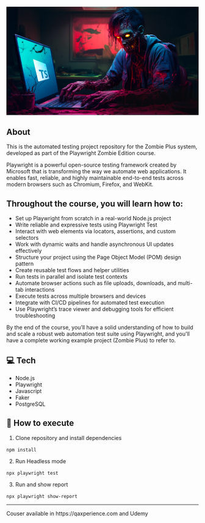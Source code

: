 ![poster](https://raw.githubusercontent.com/qaxperience/thumbnails/main/playwright-zombie.png)

##  About

This is the automated testing project repository for the Zombie Plus system, developed as part of the Playwright Zombie Edition course.

Playwright is a powerful open-source testing framework created by Microsoft that is transforming the way we automate web applications. It enables fast, reliable, and highly maintainable end-to-end tests across modern browsers such as Chromium, Firefox, and WebKit.

## Throughout the course, you will learn how to:
- Set up Playwright from scratch in a real-world Node.js project
- Write reliable and expressive tests using Playwright Test
- Interact with web elements via locators, assertions, and custom selectors
- Work with dynamic waits and handle asynchronous UI updates effectively
- Structure your project using the Page Object Model (POM) design pattern
- Create reusable test flows and helper utilities
- Run tests in parallel and isolate test contexts
- Automate browser actions such as file uploads, downloads, and multi-tab interactions
- Execute tests across multiple browsers and devices
- Integrate with CI/CD pipelines for automated test execution
- Use Playwright’s trace viewer and debugging tools for efficient troubleshooting

By the end of the course, you’ll have a solid understanding of how to build and scale a robust web automation test suite using Playwright, and you'll have a complete working example project (Zombie Plus) to refer to.

## 💻 Tech
- Node.js
- Playwright
- Javascript
- Faker
- PostgreSQL

## 🤖 How to execute

1. Clone repository and install dependencies
```
npm install
```

2. Run Headless mode
```
npx playwright test 
```

3. Run and show report
```
npx playwright show-report
```

<hr>
Couser available in https://qaxperience.com
and Udemy

